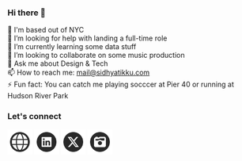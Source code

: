 ### Hi there 👋

🗽 I'm based out of NYC<br>
🤔 I’m looking for help with landing a full-time role<br>
🌱 I’m currently learning some data stuff <br>
👯 I’m looking to collaborate on some music production <br>
💬 Ask me about Design & Tech <br>
📫 How to reach me: [mail@sidhyatikku.com](mailto:mail@sidhyatikku.com) <br>
⚡ Fun fact: You can catch me playing socccer at Pier 40 or running at Hudson River Park <br>

### Let's connect

<a href="https://sidhyatikku.com" target="blank"><img src="icons/web.svg" height="50" /></a>
<a href="https://linkedin.com/in/sidhyatikku" target="blank"><img src="icons/in.svg" height="50" /></a>
<a href="https://x.com/sidhyatikku" target="blank"><img src="icons/x.svg" height="50" /></a>
<a href="https://photography.sidhyatikku.com/" target="blank"><img src="icons/cam.svg" height="50" /></a>
